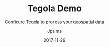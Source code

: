 ---
author: "Jpalms"
date: 2017-11-29
linktitle: Demo
title: Tegola Demo
subtitle: Configure Tegola to process your geospatial data
type: demo
layout: map
---